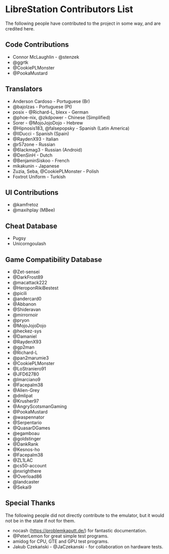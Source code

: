 # LibreStation Contributors List

The following people have contributed to the project in some way, and are credited here.

## Code Contributions

- Connor McLaughlin - @stenzek
- @ggrtk
- @CookiePLMonster
- @PookaMustard

## Translators

- Anderson Cardoso - Portuguese (Br)
- @bajolzas - Portuguese (Pt)
- posix - @Richard-L, blexx - German
- @phoe-nix, @zkdpower - Chinese (Simplified)
- Sorer - @MojoJojoDojo - Hebrew
- @Hipnosis183, @falsepopsky - Spanish (Latin America)
- @IlDucci - Spanish (Spain)
- @RaydenX93 - Italian
- @r57zone - Russian
- @6lackmag3 - Russian (Android)
- @DenSinH - Dutch
- @BenjaminSiskoo - French
- mikakunin - Japanese
- Zuzia, Seba, @CookiePLMonster - Polish
- Foxtrot Uniform - Turkish

## UI Contributions

- @kamfretoz
- @maxihplay (MBee)

## Cheat Database

- Pugsy
- Unicorngoulash

## Game Compatibility Database

- @Zet-sensei
- @DarkFrost89
- @macattack222
- @HeroponRikiBestest
- @picili
- @andercard0
- @Abbanon
- @Shideravan
- @mirrornoir
- @pryon
- @MojoJojoDojo
- @heckez-sys
- @Damaniel
- @RaydenX93
- @gp2man
- @Richard-L
- @pan2marumie3
- @CookiePLMonster
- @LoStraniero91
- @JFD62780
- @lmarciano9
- @Facepalm38
- @Alien-Grey
- @dmlipat
- @Krusher97
- @AngryScotsmanGaming
- @PookaMustard
- @waspennator
- @Serpentario
- @QuasarDGames
- @egamboau
- @goldstinger
- @DankRank
- @Kesnos-ho
- @Facepalm38
- @ZL1LAC
- @cs50-account
- @nxrighthere
- @Overload86
- @landcaster
- @Sekai9

## Special Thanks

The following people did not directly contribute to the emulator, but it would not be in the state if not for them.

- nocash (https://problemkaputt.de/) for fantastic documentation.
- @PeterLemon for great simple test programs.
- amidog for CPU, GTE and GPU test programs.
- Jakub Czekański - @JaCzekanski - for collaboration on hardware tests.
